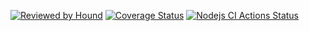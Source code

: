 [![Reviewed by Hound](https://img.shields.io/badge/Reviewed_by-Hound-8E64B0.svg)](https://houndci.com)
[![Coverage Status](https://coveralls.io/repos/github/bellogo/netflix-skinny-double/badge.svg?branch=develop)](https://coveralls.io/github/bellogo/netflix-skinny-double?branch=develop)
[![Nodejs CI Actions Status](https://github.com/bellogo/netflix-skinny-double/workflows/Nodejs%20CI/badge.svg)](https://github.com/bellogo/netflix-skinny-double/actions)